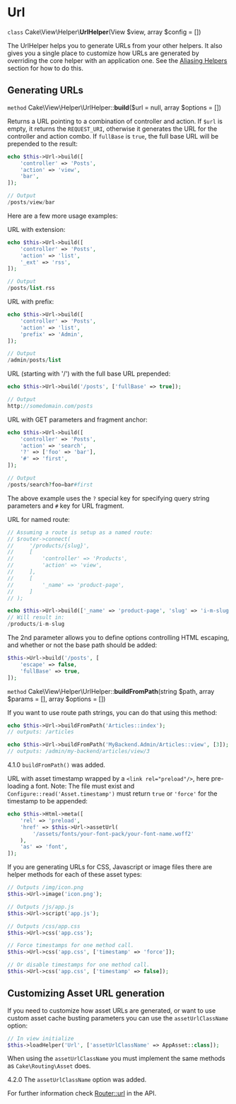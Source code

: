 # Url

`class` Cake\\View\\Helper\\**UrlHelper**(View $view, array $config = [])

The UrlHelper helps you to generate URLs from your other helpers.
It also gives you a single place to customize how URLs are generated by
overriding the core helper with an application one. See the
[Aliasing Helpers](../../views/helpers#aliasing-helpers) section for how to do this.

## Generating URLs

`method` Cake\\View\\Helper\\UrlHelper::**build**($url = null, array $options = [])

Returns a URL pointing to a combination of controller and action.
If `$url` is empty, it returns the `REQUEST_URI`, otherwise it
generates the URL for the controller and action combo. If `fullBase` is
`true`, the full base URL will be prepended to the result:

``` php
echo $this->Url->build([
    'controller' => 'Posts',
    'action' => 'view',
    'bar',
]);

// Output
/posts/view/bar
```

Here are a few more usage examples:

URL with extension:

``` php
echo $this->Url->build([
    'controller' => 'Posts',
    'action' => 'list',
    '_ext' => 'rss',
]);

// Output
/posts/list.rss
```

URL with prefix:

``` php
echo $this->Url->build([
    'controller' => 'Posts',
    'action' => 'list',
    'prefix' => 'Admin',
]);

// Output
/admin/posts/list
```

URL (starting with '/') with the full base URL prepended:

``` php
echo $this->Url->build('/posts', ['fullBase' => true]);

// Output
http://somedomain.com/posts
```

URL with GET parameters and fragment anchor:

``` php
echo $this->Url->build([
    'controller' => 'Posts',
    'action' => 'search',
    '?' => ['foo' => 'bar'],
    '#' => 'first',
]);

// Output
/posts/search?foo=bar#first
```

The above example uses the `?` special key for specifying query string
parameters and `#` key for URL fragment.

URL for named route:

``` php
// Assuming a route is setup as a named route:
// $router->connect(
//     '/products/{slug}',
//     [
//         'controller' => 'Products',
//         'action' => 'view',
//     ],
//     [
//         '_name' => 'product-page',
//     ]
// );

echo $this->Url->build(['_name' => 'product-page', 'slug' => 'i-m-slug']);
// Will result in:
/products/i-m-slug
```

The 2nd parameter allows you to define options controlling HTML escaping, and
whether or not the base path should be added:

``` php
$this->Url->build('/posts', [
    'escape' => false,
    'fullBase' => true,
]);
```

`method` Cake\\View\\Helper\\UrlHelper::**buildFromPath**(string $path, array $params = [], array $options = [])

If you want to use route path strings, you can do that using this method:

``` php
echo $this->Url->buildFromPath('Articles::index');
// outputs: /articles

echo $this->Url->buildFromPath('MyBackend.Admin/Articles::view', [3]);
// outputs: /admin/my-backend/articles/view/3
```

<div class="versionadded">

4.1.0
`buildFromPath()` was added.

</div>

URL with asset timestamp wrapped by a `<link rel="preload"/>`, here pre-loading
a font. Note: The file must exist and `Configure::read('Asset.timestamp')`
must return `true` or `'force'` for the timestamp to be appended:

``` php
echo $this->Html->meta([
    'rel' => 'preload',
    'href' => $this->Url->assetUrl(
        '/assets/fonts/your-font-pack/your-font-name.woff2'
    ),
    'as' => 'font',
]);
```

If you are generating URLs for CSS, Javascript or image files there are helper
methods for each of these asset types:

``` php
// Outputs /img/icon.png
$this->Url->image('icon.png');

// Outputs /js/app.js
$this->Url->script('app.js');

// Outputs /css/app.css
$this->Url->css('app.css');

// Force timestamps for one method call.
$this->Url->css('app.css', ['timestamp' => 'force']);

// Or disable timestamps for one method call.
$this->Url->css('app.css', ['timestamp' => false]);
```

## Customizing Asset URL generation

If you need to customize how asset URLs are generated, or want to use custom
asset cache busting parameters you can use the `assetUrlClassName` option:

``` php
// In view initialize
$this->loadHelper('Url', ['assetUrlClassName' => AppAsset::class]);
```

When using the `assetUrlClassName` you must implement the same methods as
`Cake\Routing\Asset` does.

<div class="versionadded">

4.2.0
The `assetUrlClassName` option was added.

</div>

For further information check
[Router::url](https://api.cakephp.org/4.x/class-Cake.Routing.Router.html#_url)
in the API.
